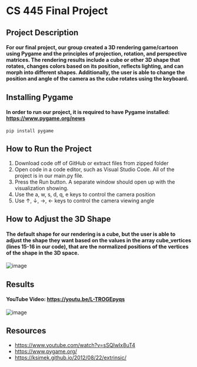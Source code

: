 # CS 445 Final Project

## Project Description
#### For our final project, our group created a 3D rendering game/cartoon using Pygame and the principles of projection, rotation, and perspective matrices. The rendering results include a cube or other 3D shape that rotates, changes colors based on its position, reflects lighting, and can morph into different shapes. Additionally, the user is able to change the position and angle of the camera as the cube rotates using the keyboard. 

## Installing Pygame
#### In order to run our project, it is required to have Pygame installed: https://www.pygame.org/news
```pip install pygame```

## How to Run the Project
1. Download code off of GitHub or extract files from zipped folder
2. Open code in a code editor, such as Visual Studio Code. All of the project is in our main.py file.
3. Press the Run button. A separate window should open up with the visualization showing.
4. Use the a, w, s, d, q, e keys to control the camera position 
5. Use ↑, ↓, →, ← keys to control the camera viewing angle

## How to Adjust the 3D Shape
#### The default shape for our rendering is a cube, but the user is able to adjust the shape they want based on the values in the array cube_vertices (lines 15-16 in our code), that are the normalized positions of the vertices of the shape in the 3D space.
![image](https://user-images.githubusercontent.com/100093856/167210100-fe72639d-1daf-414f-9177-d43f023c2c15.png)

## Results
#### YouTube Video: https://youtu.be/L-TROGEpyqs
![image](https://user-images.githubusercontent.com/100093856/167210915-969f7cde-1839-4f37-a734-c77dff1fda40.png)

## Resources
- https://www.youtube.com/watch?v=sSQIwIx8uT4
- https://www.pygame.org/
- https://ksimek.github.io/2012/08/22/extrinsic/

